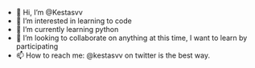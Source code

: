 - 👋 Hi, I’m @Kestasvv
- 👀 I’m interested in learning to code
- 🌱 I’m currently learning python
- 💞️ I’m looking to collaborate on anything at this time, I want to learn by participating
- 📫 How to reach me: @kestasvv on twitter is the best way.

<!---
